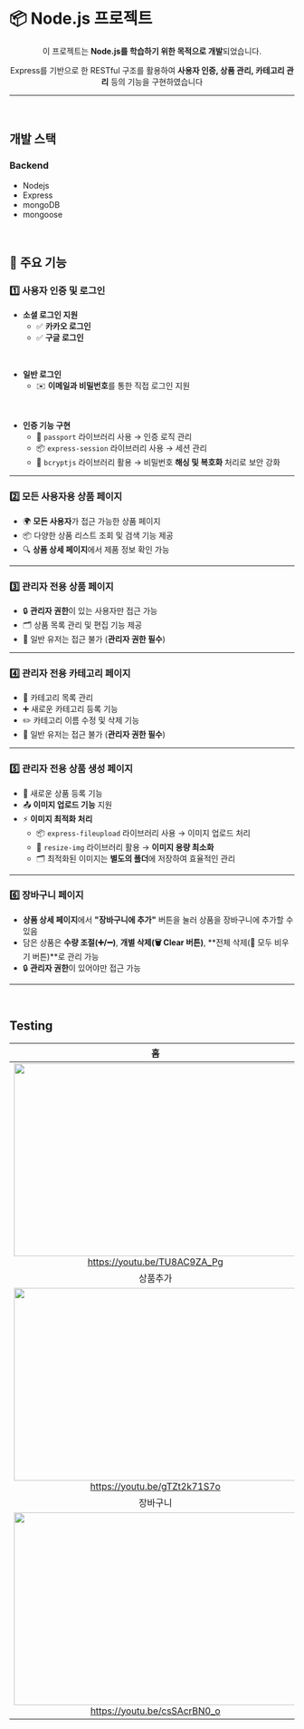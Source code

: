 # 📦 Node.js 프로젝트

<div align="center">
  
이 프로젝트는 **Node.js를 학습하기 위한 목적으로 개발**되었습니다.<br>

Express를 기반으로 한 RESTful 구조를 활용하여 **사용자 인증, 상품 관리, 카테고리 관리** 등의 기능을 구현하였습니다<br>

</div>

---
<br>

## 개발 스택

### Backend 
- Nodejs
- Express
- mongoDB
- mongoose
<br>

## 🚀 주요 기능

### 1️⃣ 사용자 인증 및 로그인
- **소셜 로그인 지원**
  - ✅ **카카오 로그인**
  - ✅ **구글 로그인** 
<br>

- **일반 로그인**
  - ✉️ **이메일과 비밀번호**를 통한 직접 로그인 지원
<br> 

- **인증 기능 구현**
  - 🔐 `passport` 라이브러리 사용 → 인증 로직 관리
  - 📦 `express-session` 라이브러리 사용 → 세션 관리
  - 🔑 `bcryptjs` 라이브러리 활용 → 비밀번호 **해싱 및 복호화** 처리로 보안 강화

---

### 2️⃣ 모든 사용자용 상품 페이지
- 🌍 **모든 사용자**가 접근 가능한 상품 페이지
- 📦 다양한 상품 리스트 조회 및 검색 기능 제공
- 🔍 **상품 상세 페이지**에서 제품 정보 확인 가능

---

### 3️⃣ 관리자 전용 상품 페이지
- 🔒 **관리자 권한**이 있는 사용자만 접근 가능
- 🗂️ 상품 목록 관리 및 편집 기능 제공
- 🚫 일반 유저는 접근 불가 (**관리자 권한 필수**)

---

### 4️⃣ 관리자 전용 카테고리 페이지
- 📂 카테고리 목록 관리
- ➕ 새로운 카테고리 등록 기능
- ✏️ 카테고리 이름 수정 및 삭제 기능
- 🚫 일반 유저는 접근 불가 (**관리자 권한 필수**)

---

### 5️⃣ 관리자 전용 상품 생성 페이지
- 📝 새로운 상품 등록 기능
- 📤 **이미지 업로드 기능** 지원
- ⚡ **이미지 최적화 처리**
  - 📦 `express-fileupload` 라이브러리 사용 → 이미지 업로드 처리
  - 📏 `resize-img` 라이브러리 활용 → **이미지 용량 최소화**
  - 🗂️ 최적화된 이미지는 **별도의 폴더**에 저장하여 효율적인 관리

---

### 6️⃣ 장바구니 페이지
- **상품 상세 페이지**에서 **"장바구니에 추가"** 버튼을 눌러 상품을 장바구니에 추가할 수 있음
- 담은 상품은 **수량 조절(➕/➖)**, **개별 삭제(🗑️ Clear 버튼)**, **전체 삭제(🚀 모두 비우기 버튼)**로 관리 가능
- 🔒 **관리자 권한**이 있어야만 접근 가능

---

<br>

## Testing

|홈|로그인|
|:---:|:---:|
|<img src="https://github.com/user-attachments/assets/1723b8f0-3031-4ade-b58a-f5d7b4672f03" width="500px" height="340px"> https://youtu.be/TU8AC9ZA_Pg|<img src="https://github.com/user-attachments/assets/5a53a507-1646-4eac-a760-83a2eb385384" width="500px" height="340px">https://youtu.be/TGe3VFwa3kk|
|상품추가|카테고리추가|
|<img src="https://github.com/user-attachments/assets/fda35328-a522-4445-9a16-6dad7a541055" width="500px" height="340px">https://youtu.be/gTZt2k71S7o|<img src="https://github.com/user-attachments/assets/6f8fcefa-be93-4ca2-9b5d-7fce7a254bfb" width="500px" height="340px">https://youtu.be/NRs491XSzr4|
|장바구니|결제|
|<img src="https://github.com/user-attachments/assets/ab236e6d-6425-41c8-a292-521f1416232c" width="500px" height="340px">https://youtu.be/csSAcrBN0_o|<img src="https://github.com/user-attachments/assets/6b189384-4ef2-45c2-b06d-cee2d079a482" width="500px" height="340px">https://youtu.be/fOpZMZW-U4Q|



